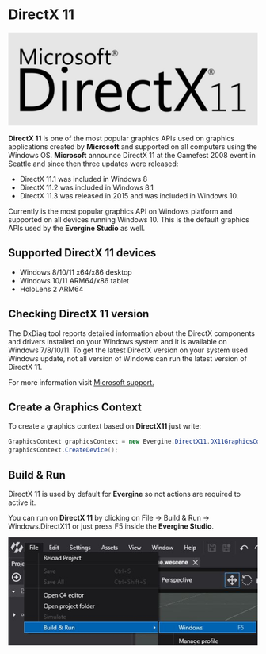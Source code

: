 # DirectX 11

![Microsoft DirectX11 API](images/directx11.jpg)

**DirectX 11** is one of the most popular graphics APIs used on graphics applications created by **Microsoft** and supported on all computers using the Windows OS.
**Microsoft** announce DirectX 11 at the Gamefest 2008 event in Seattle and since then three updates were released:

* DirectX 11.1 was included in Windows 8
* DirectX 11.2 was included in Windows 8.1
* DirectX 11.3 was released in 2015 and was included in Windows 10.

Currently is the most popular graphics API on Windows platform and supported on all devices running Windows 10.
This is the default graphics APIs used by the **Evergine Studio** as well.

## Supported DirectX 11 devices

* Windows 8/10/11 x64/x86 desktop
* Windows 10/11 ARM64/x86 tablet
* HoloLens 2 ARM64

## Checking DirectX 11 version

The DxDiag tool reports detailed information about the DirectX components and drivers installed on your Windows system and it is available on Windows 7/8/10/11.
To get the latest DirectX version on your system used Windows update, not all version of Windows can run the latest version of DirectX 11.

For more information visit [Microsoft support.](https://support.microsoft.com/en-us/windows/checking-your-version-of-directx-7b71e74f-02e8-456f-72c7-9a1c1bbf0e9a)

## Create a Graphics Context

To create a graphics context based on **DirectX11** just write:

```c#
GraphicsContext graphicsContext = new Evergine.DirectX11.DX11GraphicsContext();
graphicsContext.CreateDevice();
```

## Build & Run

DirectX 11 is used by default for **Evergine** so not actions are required to active it.

You can run on **DirectX 11** by clicking on File -> Build & Run -> Windows.DirectX11 or just press F5 inside the **Evergine Studio**.

![Settings](images/dx11_support.jpg)